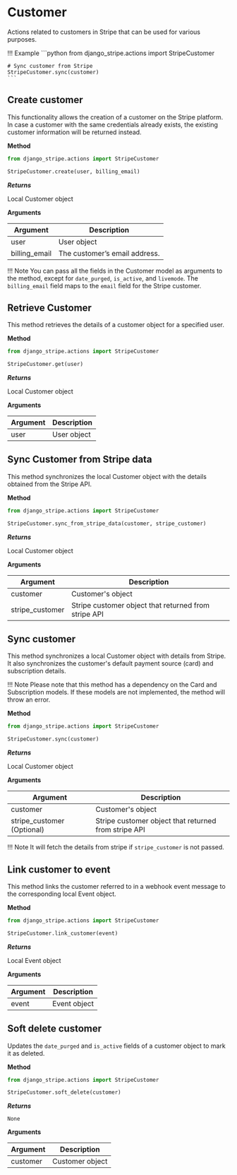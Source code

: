 # Customer

Actions related to customers in Stripe that can be used for various purposes.

!!! Example
    ```python
    from django_stripe.actions import StripeCustomer

    # Sync customer from Stripe
    StripeCustomer.sync(customer)
    ```

## Create customer

This functionality allows the creation of a customer on the Stripe platform. In case a customer with the same credentials already exists, the existing customer information will be returned instead.

**Method**

```python
from django_stripe.actions import StripeCustomer

StripeCustomer.create(user, billing_email)
```

***Returns***

Local Customer object

**Arguments**

| Argument      | Description                   |
| ------------- | ----------------------------- |
| user          | User object                   |
| billing_email | The customer’s email address. |

!!! Note
    You can pass all the fields in the Customer model as arguments to the method, except for  `date_purged`, `is_active`, and `livemode`.
    The `billing_email` field maps to the `email` field for the Stripe customer.

## Retrieve Customer

This method retrieves the details of a customer object for a specified user.

**Method**

```python
from django_stripe.actions import StripeCustomer

StripeCustomer.get(user)
```

***Returns***

Local Customer object

**Arguments**

| Argument | Description |
| -------- | ----------- |
| user     | User object |

## Sync Customer from Stripe data

This method synchronizes the local Customer object with the details obtained from the Stripe API.

**Method**

```python
from django_stripe.actions import StripeCustomer

StripeCustomer.sync_from_stripe_data(customer, stripe_customer)
```

***Returns***

Local Customer object

**Arguments**

| Argument        | Description                                          |
| --------------- | ---------------------------------------------------- |
| customer        | Customer's object                                    |
| stripe_customer | Stripe customer object that returned from stripe API |

## Sync customer

This method synchronizes a local Customer object with details from Stripe. It also synchronizes the customer's default payment source (card) and subscription details.

!!! Note
    Please note that this method has a dependency on the Card and Subscription models. If these models are not implemented, the method will throw an error.

**Method**

```python
from django_stripe.actions import StripeCustomer

StripeCustomer.sync(customer)
```

***Returns***

Local Customer object

**Arguments**

| Argument                   | Description                                          |
| -------------------------- | ---------------------------------------------------- |
| customer                   | Customer's object                                    |
| stripe_customer (Optional) | Stripe customer object that returned from stripe API |

!!! Note
    It will fetch the details from stripe if `stripe_customer` is not passed.

## Link customer to event

This method links the customer referred to in a webhook event message to the corresponding local Event object.

**Method**

```python
from django_stripe.actions import StripeCustomer

StripeCustomer.link_customer(event)
```

***Returns***

Local Event object

**Arguments**

| Argument | Description  |
| -------- | ------------ |
| event    | Event object |

## Soft delete customer

Updates the `date_purged` and `is_active` fields of a customer object to mark it as deleted.

**Method**

```python
from django_stripe.actions import StripeCustomer

StripeCustomer.soft_delete(customer)
```

***Returns***

`None`

**Arguments**

| Argument | Description     |
| -------- | --------------- |
| customer | Customer object |
